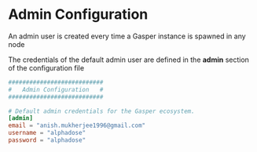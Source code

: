 # Admin Configuration

An admin user is created every time a Gasper instance is spawned in any node

The credentials of the default admin user are defined in the **admin** section of the configuration file

```toml
###########################
#   Admin Configuration   #
###########################

# Default admin credentials for the Gasper ecosystem.
[admin]
email = "anish.mukherjee1996@gmail.com"
username = "alphadose"
password = "alphadose"
```
